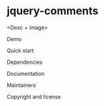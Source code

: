 # jquery-comments

<Desc + image>

Demo

Quick start

Dependencies

Documentation

Maintainers

Copyright and license